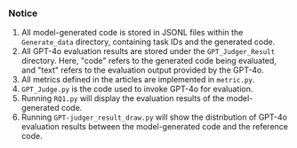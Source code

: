 ### Notice
1. All model-generated code is stored in JSONL files within the ```Generate_data``` directory, containing task IDs and the generated code.
2. All GPT-4o evaluation results are stored under the ```GPT_Judger_Result``` directory. Here, "code" refers to the generated code being evaluated, and "text" refers to the evaluation output provided by the GPT-4o.
3. All metrics defined in the articles are implemented in ```metric.py```.
4. ```GPT_Judge.py``` is the code used to invoke GPT-4o for evaluation.
5. Running ```RQ1.py``` will display the evaluation results of the model-generated code.
6. Running ```GPT-judger_result_draw.py``` will show the distribution of GPT-4o evaluation results between the model-generated code and the reference code.
